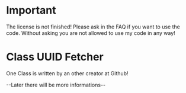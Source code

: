 # Important
The license is not finished!
Please ask in the FAQ if you want to use the code.
Without asking you are not allowed to use my code in any way!

# Class UUID Fetcher
One Class is written by an other creator at Github!

 --Later there will be more informations--
